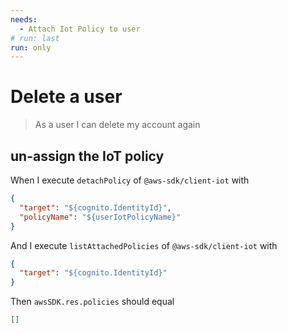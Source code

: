 ```yaml
---
needs:
  - Attach Iot Policy to user
# run: last
run: only
---
```


# Delete a user

> As a user I can delete my account again

## un-assign the IoT policy

When I execute `detachPolicy` of `@aws-sdk/client-iot` with

```json
{
  "target": "${cognito.IdentityId}",
  "policyName": "${userIotPolicyName}"
}
```

And I execute `listAttachedPolicies` of `@aws-sdk/client-iot` with

```json
{
  "target": "${cognito.IdentityId}"
}
```

Then `awsSDK.res.policies` should equal

```json
[]
```

<!--
## Delete the Cognito User

TODO: We need the real cognito auth here, to get the access token

When I execute `deleteUser` of `@aws-sdk/client-cognito-identity-provider` with

```json
{
  "AccessToken": "..."
}
```

Then `awsSDK.result` should equal

```json
{}
```
-->
